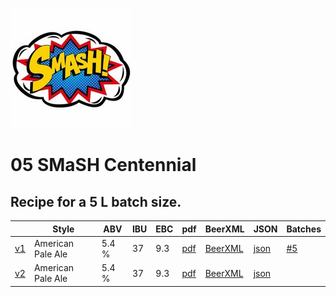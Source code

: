 ![logo](./05_SMaSH_Centennial.jpeg)

# 05 SMaSH Centennial

## Recipe for a 5 L batch size.

|    | Style | ABV | IBU | EBC | pdf | BeerXML | JSON | Batches |
|----|-------|-----|-----|-----|-----|---------|------|---------|
| [v1](./05_SMaSH_Centennial_recipe.md) | American Pale Ale | 5.4 % | 37 | 9.3 | [pdf](./05_SMaSH_Centennial.pdf) | [BeerXML](./05_SMaSH_Centennial.xml) | [json](./05_SMaSH_Centennial.json) | [#5](../../batches/batch_5/README.md) |
| [v2](./05_SMaSH_Centennial_v2_recipe.md) | American Pale Ale | 5.4 % | 37 | 9.3 | [pdf](./05_SMaSH_Centennial_v2.pdf) | [BeerXML](./05_SMaSH_Centennial_v2.xml) | [json](./05_SMaSH_Centennial_v2.json) | |
